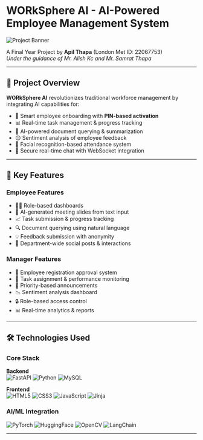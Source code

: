 # WORkSphere AI - AI-Powered Employee Management System

![Project Banner](https://via.placeholder.com/1200x400.png?text=WORkSphere+AI+Banner)

A Final Year Project by **Apil Thapa** (London Met ID: 22067753)  
*Under the guidance of Mr. Alish Kc and Mr. Samrat Thapa*

---

## 🚀 Project Overview
**WORkSphere AI** revolutionizes traditional workforce management by integrating AI capabilities for:
- 🤖 Smart employee onboarding with **PIN-based activation**
- 📊 Real-time task management & progress tracking
- 📝 AI-powered document querying & summarization
- 😊 Sentiment analysis of employee feedback
- 📸 Facial recognition-based attendance system
- 💬 Secure real-time chat with WebSocket integration

---

## 🌟 Key Features

### Employee Features
- 🧑💼 Role-based dashboards
- 📅 AI-generated meeting slides from text input
- 📈 Task submission & progress tracking
- 🔍 Document querying using natural language
- 💡 Feedback submission with anonymity
- 👥 Department-wide social posts & interactions

### Manager Features
- 👑 Employee registration approval system
- 🎯 Task assignment & performance monitoring
- 📢 Priority-based announcements
- 📉 Sentiment analysis dashboard
- 🔒 Role-based access control
- 📊 Real-time analytics & reports

---

## 🛠️ Technologies Used

### Core Stack
**Backend**  
![FastAPI](https://img.shields.io/badge/FastAPI-009688?logo=fastapi&logoColor=white)
![Python](https://img.shields.io/badge/Python-3776AB?logo=python&logoColor=white)
![MySQL](https://img.shields.io/badge/MySQL-4479A1?logo=mysql&logoColor=white)

**Frontend**  
![HTML5](https://img.shields.io/badge/HTML5-E34F26?logo=html5&logoColor=white)
![CSS3](https://img.shields.io/badge/CSS3-1572B6?logo=css3&logoColor=white)
![JavaScript](https://img.shields.io/badge/JavaScript-F7DF1E?logo=javascript&logoColor=black)
![Jinja](https://img.shields.io/badge/Jinja-B41717?logo=jinja&logoColor=white)

### AI/ML Integration
![PyTorch](https://img.shields.io/badge/PyTorch-EE4C2C?logo=pytorch&logoColor=white)
![HuggingFace](https://img.shields.io/badge/HuggingFace-FFD21E?logo=huggingface&logoColor=black)
![OpenCV](https://img.shields.io/badge/OpenCV-5C3EE8?logo=opencv&logoColor=white)
![LangChain](https://img.shields.io/badge/LangChain-00A67E?logo=langchain&logoColor=white)

---
